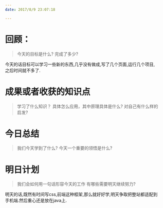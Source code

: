 ```yaml
---
date: 2017/8/9 23:07:18

---
```


# 回顾：
> 今天的目标是什么?
> 完成了多少?

今天的话目标可以学习一些新的东西,几乎没有做成,写了几个页面,运行几个项目,之后时间就不多了.


# 成果或者收获的知识点
> 学习了什么知识？
> 具体怎么应用，其中原理具体是什么?
> 对自己有什么样的启发?



# 今日总结
> 我们今天学到了什么?
> 今天一个重要的领悟是什么?



# 明日计划
> 我们会如何用一句话形容今天的工作
> 有哪些需要明天继续努力?

明天的话,既然有时间写css,前端这种框架,那么就好好学,明天争取把整站都适配到手机端.然后重心还是放在java上.

